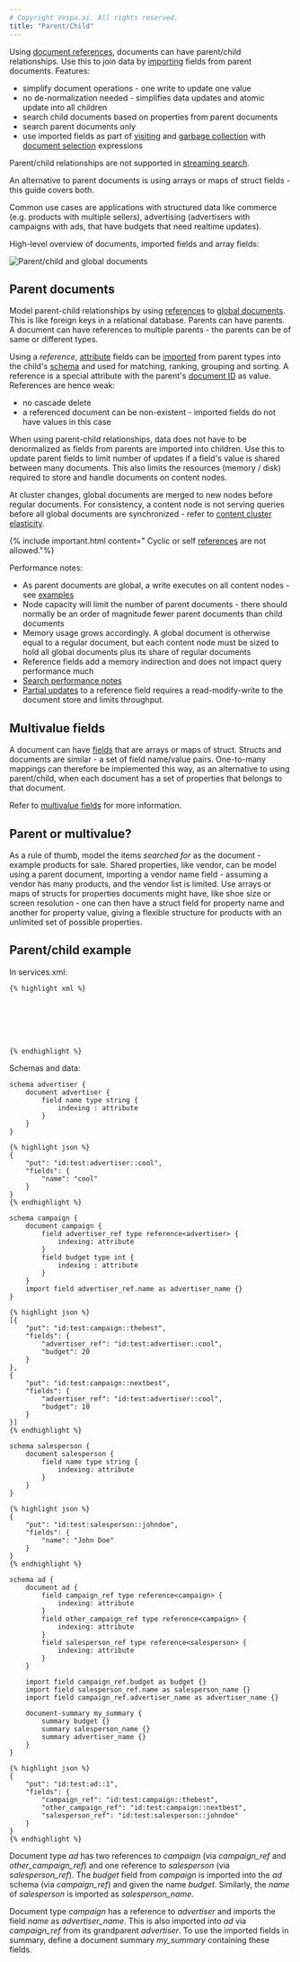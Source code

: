 ```yaml
---
# Copyright Vespa.ai. All rights reserved.
title: "Parent/Child"
---
```


Using [document references](reference/schema-reference.html#reference),
documents can have parent/child relationships.
Use this to join data by [importing](reference/schema-reference.html#import-field)
fields from parent documents. Features:
* simplify document operations - one write to update one value
* no de-normalization needed - simplifies data updates and atomic update into all children
* search child documents based on properties from parent documents
* search parent documents only
* use imported fields as part of [visiting](visiting.html) and
  [garbage collection](documents.html#document-expiry) with
  [document
  selection](reference/document-select-language.html#using-imported-fields-in-selections) expressions

Parent/child relationships are not supported in
[streaming search](streaming-search.html#differences-in-streaming-search).

An alternative to parent documents is using arrays or maps of struct fields - this guide covers both.

Common use cases are applications with structured data like commerce (e.g. products with multiple sellers),
advertising (advertisers with campaigns with ads, that have budgets that need realtime updates).

High-level overview of documents, imported fields and array fields:

![Parent/child and global documents](/assets/img/parent-child.svg)

## Parent documents

Model parent-child relationships by using
[references](reference/schema-reference.html#reference)
to [global documents](reference/services-content.html#document).
This is like foreign keys in a relational database.
Parents can have parents.
A document can have references to multiple parents - the parents can be of same or different types.

Using a *reference*, [attribute](attributes.html) fields can be
[imported](reference/schema-reference.html#import-field)
from parent types into the child's [schema](schemas.html)
and used for matching, ranking, grouping and sorting.
A reference is a special attribute with the parent's
[document ID](documents.html#document-ids) as value.
References are hence weak:
* no cascade delete
* a referenced document can be non-existent - imported fields do not have values in this case

When using parent-child relationships,
data does not have to be denormalized as fields from parents are imported into children.
Use this to update parent fields to limit number of updates if a field's value is shared between many documents.
This also limits the resources (memory / disk) required to store and handle documents on content nodes.

At cluster changes, global documents are merged to new nodes before regular documents.
For consistency, a content node is not serving queries before all
global documents are synchronized - refer to [content cluster elasticity](elasticity.html).

{% include important.html content="
Cyclic or self [references](reference/schema-reference.html#reference) are not allowed."%}

Performance notes:
* As parent documents are global,
  a write executes on all content nodes -
  see [examples](performance/sizing-feeding.html#parent-child)
* Node capacity will limit the number of parent documents -
  there should normally be an order of magnitude fewer parent documents than child documents
* Memory usage grows accordingly. A global document is otherwise equal to a regular document,
  but each content node must be sized to hold all global documents plus its share of regular documents
* Reference fields add a memory indirection and does not impact query performance much
* [Search performance notes](performance/feature-tuning.html#parent-child-and-search-performance)
* [Partial updates](partial-updates.html) to a reference field requires a read-modify-write to the
  document store and limits throughput.

## Multivalue fields

A document can have [fields](schemas.html#field) that are arrays or maps of struct.
Structs and documents are similar - a set of field name/value pairs.
One-to-many mappings can therefore be implemented this way, as an alternative to using parent/child,
when each document has a set of properties that belongs to that document.

Refer to [multivalue fields](schemas.html#field) for more information.

## Parent or multivalue?

As a rule of thumb, model the items *searched for* as the document - example products for sale.
Shared properties, like vendor, can be model using a parent document, importing a vendor name field -
assuming a vendor has many products, and the vendor list is limited.
Use arrays or maps of structs for properties documents might have, like shoe size or screen resolution -
one can then have a struct field for property name and another for property value,
giving a flexible structure for products with an unlimited set of possible properties.

## Parent/child example

In services.xml:

```
{% highlight xml %}







{% endhighlight %}
```

Schemas and data:

```
schema advertiser {
    document advertiser {
        field name type string {
            indexing : attribute
        }
    }
}
```
```
{% highlight json %}
{
    "put": "id:test:advertiser::cool",
    "fields": {
        "name": "cool"
    }
}
{% endhighlight %}
```
```
schema campaign {
    document campaign {
        field advertiser_ref type reference<advertiser> {
            indexing: attribute
        }
        field budget type int {
            indexing : attribute
        }
    }
    import field advertiser_ref.name as advertiser_name {}
}
```
```
{% highlight json %}
[{
    "put": "id:test:campaign::thebest",
    "fields": {
        "advertiser_ref": "id:test:advertiser::cool",
        "budget": 20
    }
},
{
    "put": "id:test:campaign::nextbest",
    "fields": {
        "advertiser_ref": "id:test:advertiser::cool",
        "budget": 10
    }
}]
{% endhighlight %}
```
```
schema salesperson {
    document salesperson {
        field name type string {
            indexing: attribute
        }
    }
}
```
```
{% highlight json %}
{
    "put": "id:test:salesperson::johndoe",
    "fields": {
        "name": "John Doe"
    }
}
{% endhighlight %}
```
```
schema ad {
    document ad {
        field campaign_ref type reference<campaign> {
            indexing: attribute
        }
        field other_campaign_ref type reference<campaign> {
            indexing: attribute
        }
        field salesperson_ref type reference<salesperson> {
            indexing: attribute
        }
    }

    import field campaign_ref.budget as budget {}
    import field salesperson_ref.name as salesperson_name {}
    import field campaign_ref.advertiser_name as advertiser_name {}

    document-summary my_summary {
        summary budget {}
        summary salesperson_name {}
        summary advertiser_name {}
    }
}
```
```
{% highlight json %}
{
    "put": "id:test:ad::1",
    "fields": {
        "campaign_ref": "id:test:campaign::thebest",
        "other_campaign_ref": "id:test:campaign::nextbest",
        "salesperson_ref": "id:test:salesperson::johndoe"
    }
}
{% endhighlight %}
```

Document type *ad* has two references to *campaign*
(via *campaign_ref* and *other_campaign_ref*)
and one reference to *salesperson* (via *salesperson_ref*).
The *budget* field from *campaign* is imported into the *ad* schema
(via *campaign_ref*) and given the name *budget*.
Similarly, the *name* of *salesperson* is imported as *salesperson_name*.

Document type *campaign* has a reference to *advertiser*
and imports the field *name* as *advertiser_name*.
This is also imported into *ad* via *campaign_ref* from its grandparent *advertiser*.
To use the imported fields in summary, define a document summary *my_summary* containing these fields.

